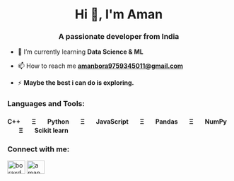<h1 align="center">Hi 👋, I'm Aman</h1>
<h3 align="center">A passionate developer from India</h3>

- 🌱 I’m currently learning **Data Science & ML**

- 📫 How to reach me **amanbora9759345011@gmail.com**

- ⚡ **Maybe the best i can do is exploring.**



<h3 align="left">Languages and Tools:</h3>
<h4 align="left"> C++ㅤㅤΞㅤㅤPythonㅤㅤΞㅤㅤJavaScriptㅤㅤΞㅤㅤPandasㅤㅤΞㅤㅤNumPyㅤㅤΞㅤㅤScikit learn </h4>
<h3 align="left">Connect with me:</h3>
<p align="left">
  
<a href="https://codeforces.com/profile/boraxd" target="blank"><img align="center" src="https://raw.githubusercontent.com/rahuldkjain/github-profile-readme-generator/master/src/images/icons/Social/codeforces.svg" alt="boraxd" height="30" width="40" /></a>
<a href="https://www.leetcode.com/amanbora001" target="blank"><img align="center" src="https://raw.githubusercontent.com/rahuldkjain/github-profile-readme-generator/master/src/images/icons/Social/leet-code.svg" alt="amanbora001" height="30" width="40" /></a>
</p>
